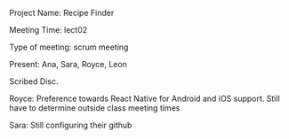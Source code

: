 Project Name: Recipe Finder

Meeting Time: lect02

Type of meeting: scrum meeting

Present: Ana, Sara, Royce, Leon

Scribed Disc.

Royce: Preference towards React Native for Android and iOS support.
Still have to determine outside class meeting times

Sara: Still configuring their github




